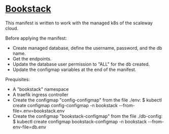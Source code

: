 # [Bookstack](https://github.com/BookStackApp/BookStack)
This manifest is written to work with the managed k8s of the scaleway cloud.

Before applying the manifest:
- Create managed database, define the username, password, and the db name.
- Get the endpoints.
- Update the database user permission to "ALL" for the db created.
- Update the configmap variables at the end of the manifest.

Prequisites:
- A "bookstack" namespace
- A traefik ingress controller
- Create the configmap "config-configmap" from the file ./env:
$ kubectl create configmap config-configmap -n bookstack --from-file=.env=bookstack.env
- Create the configmap "bookstack-configmap" from the file ./db-config:
$ kubectl create configmap bookstack-configmap -n bookstack --from-env-file=db.env
